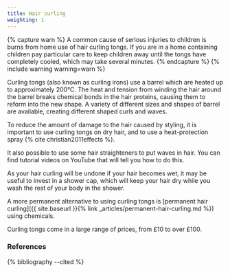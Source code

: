 ```yaml
---
title: Hair curling
weighting: 1
---
```


{% capture warn %}
A common cause of serious injuries to children is burns from home use of hair curling tongs. If you are in a home containing children pay particular care to keep children away until the tongs have completely cooled, which may take several minutes.
{% endcapture %}
{% include warning warning=warn %}

Curling tongs (also known as curling irons) use a barrel which are heated up to approximately 200°C. The heat and tension from winding the hair around the barrel breaks chemical bonds in the hair proteins, causing them to reform into the new shape. A variety of different sizes and shapes of barrel are available, creating different shaped curls and waves.

To reduce the amount of damage to the hair caused by styling, it is important to use curling tongs on dry hair, and to use a heat-protection spray {% cite christian2011effects %}.

It also possible to use some hair straighteners to put waves in hair. You can find tutorial videos on YouTube that will tell you how to do this.

As your hair curling will be undone if your hair becomes wet, it may be useful to invest in a shower cap, which will keep your hair dry while you wash the rest of your body in the shower.

A more permanent alternative to using curling tongs is [permanent hair curling]({{ site.baseurl }}{% link _articles/permanent-hair-curling.md %}) using chemicals.

Curling tongs come in a large range of prices, from £10 to over £100.

### References

{% bibliography --cited %}